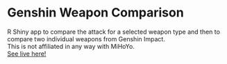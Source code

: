 # Genshin Weapon Comparison
R Shiny app to compare the attack for a selected weapon type and then to compare two individual weapons from Genshin Impact.<br>
This is not affiliated in any way with MiHoYo. <br>
[See live here!](https://maxob.shinyapps.io/genshin_weapons)

